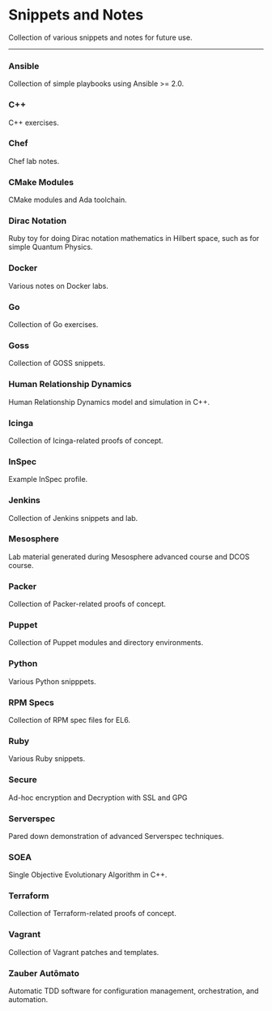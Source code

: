 # Snippets and Notes

Collection of various snippets and notes for future use.

---

### Ansible

Collection of simple playbooks using Ansible >= 2.0.

### C++

C++ exercises.

### Chef

Chef lab notes.

### CMake Modules

CMake modules and Ada toolchain.

### Dirac Notation

Ruby toy for doing Dirac notation mathematics in Hilbert space, such as for simple Quantum Physics.

### Docker

Various notes on Docker labs.

### Go

Collection of Go exercises.

### Goss

Collection of GOSS snippets.

### Human Relationship Dynamics

Human Relationship Dynamics model and simulation in C++.

### Icinga

Collection of Icinga-related proofs of concept.

### InSpec

Example InSpec profile.

### Jenkins

Collection of Jenkins snippets and lab.

### Mesosphere

Lab material generated during Mesosphere advanced course and DCOS course.

### Packer

Collection of Packer-related proofs of concept.

### Puppet

Collection of Puppet modules and directory environments.

### Python

Various Python snipppets.

### RPM Specs

Collection of RPM spec files for EL6.

### Ruby

Various Ruby snippets.

### Secure

Ad-hoc encryption and Decryption with SSL and GPG

### Serverspec

Pared down demonstration of advanced Serverspec techniques.

### SOEA

Single Objective Evolutionary Algorithm in C++.

### Terraform

Collection of Terraform-related proofs of concept.

### Vagrant

Collection of Vagrant patches and templates.

### Zauber Autômato

Automatic TDD software for configuration management, orchestration, and automation.
